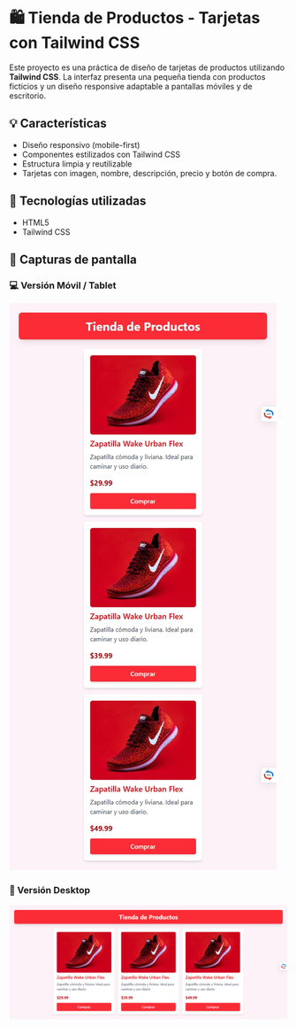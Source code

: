 # 🛍️ Tienda de Productos - Tarjetas con Tailwind CSS

Este proyecto es una práctica de diseño de tarjetas de productos utilizando **Tailwind CSS**. La interfaz presenta una pequeña tienda con productos ficticios y un diseño responsive adaptable a pantallas móviles y de escritorio.



## 💡 Características

- Diseño responsivo (mobile-first)
- Componentes estilizados con Tailwind CSS
- Estructura limpia y reutilizable
- Tarjetas con imagen, nombre, descripción, precio y botón de compra.

## 🧰 Tecnologías utilizadas

- HTML5
- Tailwind CSS

## 📸 Capturas de pantalla

### 💻 Versión Móvil / Tablet
![Preview](img/captura1.png) 

### 📱 Versión Desktop 
![Preview](img/captura2.png)

